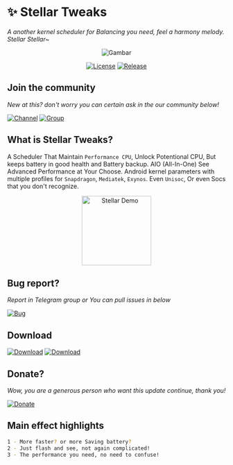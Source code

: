 # ✨ Stellar Tweaks 
*A another kernel scheduler for Balancing you need, feel a harmony melody. Stellar Stellar~*  

<div align="center">
<img src="https://github.com/kanaodnd/kanaokturu/raw/main/a740af124b50737a86e4c4782ed9c4c7.jpg" alt="Gambar">
</div>

<div align="center">

[![License](https://img.shields.io/badge/License-Apache_2.0-6f42c1?style=for-the-badge&logo=apache&logoColor=white&labelColor=0D1117)](LICENSE) 
[![Release](https://img.shields.io/github/v/release/kanaodnd/Stellar-Tweaks?color=6f42c1&labelColor=0D1117&style=for-the-badge&logo=github)](https://github.com/kanaodnd/Stellar-Tweaks/releases)

</div>


## Join the community
*New at this? don't worry you can certain ask in the our community below!*

[![Channel](https://img.shields.io/badge/CHANNEL-@hosshi__prjkt-9cf?style=for-the-badge&logo=telegram&logoColor=white&color=26A5E4)](https://t.me/hosshi_prjkt)
[![Group](https://img.shields.io/badge/GROUP-Discussions-9cf?style=for-the-badge&logo=telegram&logoColor=white&color=26A5E4)](https://t.me/hosshi_chat)

## What is Stellar Tweaks?
A Scheduler That Maintain `Performance CPU`, Unlock Potentional CPU, But keeps battery in good health and Battery backup. AIO (All-In-One) See Advanced Performance at Your Choose.
Android kernel parameters with multiple profiles for `Snapdragon`, `Mediatek`, `Exynos`. Even `Unisoc`, Or even Socs that you don't recognize.

<div align="center">
  <img width="160" src="https://github.com/kanaodnd/kanaokturu/blob/main/0548dd4afa665874c0c568fe5c189bda.gif" alt="Stellar Demo">
</div>



## Bug report?
*Report in Telegram group or You can pull issues in below*

[![Bug](https://img.shields.io/badge/REPORT-Bug-9cf?style=for-the-badge&logo=github&logoColor=white&color=FF4D4D)](https://github.com/kanaodnd/Stellar-Tweaks/issues)



## Download 

[![Download](https://img.shields.io/badge/GET-RELEASE-9cf?style=for-the-badge&logo=github&logoColor=white&color=181717)](https://github.com/kanaodnd/Stellar-Tweaks/releases)
[![Download](https://img.shields.io/badge/GET-RELEASE-9cf?style=for-the-badge&logo=github&logoColor=white&color=181717)](https://github.com/kanaodnd/Stellar-Tweaks/releases)


## Donate? 
*Wow, you are a generous person who want this update continue, thank you!*

[![Donate](https://img.shields.io/badge/Support-Our_Project-6f42c1?style=for-the-badge&logo=heart&logoColor=white&labelColor=0D1117)](https://github.com/kanaodnd/DonateMePls)



## Main effect highlights
```bash
1 - More faster? or more Saving battery?
2 - Just flash and see, not again complicated!
3 - The performance you need, no need to confuse!
